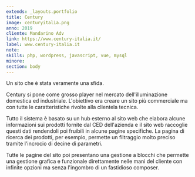 ```yaml
---
extends: _layouts.portfolio
title: Century
image: centuryitalia.png
anno: 2019
cliente: Mandarino Adv
link: https://www.century-italia.it/
label: www.century-italia.it
note: 
skills: php, wordpress, javascript, vue, mysql
minore: 
section: body
---
```


Un sito che è stata veramente una sfida.

Century si pone come grosso player nel mercato dell'illuminazione domestica ed industriale. L'obiettivo era creare un sito più commerciale ma con tutte le caratteristiche rivolte alla clientela tecnica.

Tutto il sistema è basato su un hub esterno al sito web che elabora alcune informazioni sui prodotti fornite dal CED dell'azienda e il sito web raccoglie questi dati rendendoli poi fruibili in alcune pagine specifiche. La pagina di ricerca dei prodotti, per esempio, permette un filtraggio molto preciso tramite l'incrocio di decine di parametri.

Tutte le pagine del sito poi presentano una gestione a blocchi che permette una gestione grafica e funzionale direttamente nelle mani del cliente con infinite opzioni ma senza l'ingombro di un fastidioso composer.